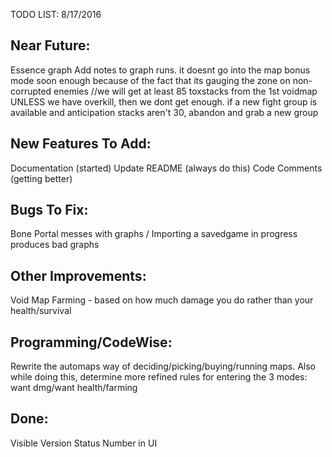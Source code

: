 TODO LIST: 8/17/2016

Near Future:
------------
Essence graph
Add notes to graph runs.
 it doesnt go into the map bonus mode soon enough because of the fact that its gauging the zone on non-corrupted enemies
  //we will get at least 85 toxstacks from the 1st voidmap UNLESS we have overkill, then we dont get enough.
if a new fight group is available and anticipation stacks aren't 30, abandon and grab a new group

  
New Features To Add:
----------------
Documentation (started)
Update README (always do this)
Code Comments (getting better)


Bugs To Fix:
----------------

Bone Portal messes with graphs / Importing a savedgame in progress produces bad graphs


Other Improvements:
----------------
Void Map Farming
    - based on how much damage you do rather than your health/survival

Programming/CodeWise:
----------------------
Rewrite the automaps way of deciding/picking/buying/running maps.
Also while doing this, determine more refined rules for entering the 3 modes: want dmg/want health/farming


Done:
------
Visible Version Status Number in UI